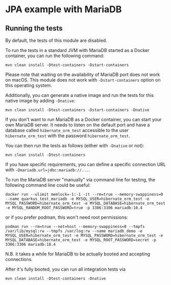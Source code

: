 # JPA example with MariaDB

## Running the tests

By default, the tests of this module are disabled.

To run the tests in a standard JVM with MariaDB started as a Docker container, you can run the following command:

```
mvn clean install -Dtest-containers -Dstart-containers
```

Please note that waiting on the availability of MariaDB port does not work on macOS.
This module does not work with `-Dstart-containers` option on this operating system.

Additionally, you can generate a native image and run the tests for this native image by adding `-Dnative`:

```
mvn clean install -Dtest-containers -Dstart-containers -Dnative
```

If you don't want to run MariaDB as a Docker container, you can start your own MariaDB server. It needs to listen on the default port and have a database called `hibernate_orm_test` accessible to the user `hibernate_orm_test` with the password `hibernate_orm_test`.

You can then run the tests as follows (either with `-Dnative` or not):

```
mvn clean install -Dtest-containers
```

If you have specific requirements, you can define a specific connection URL with `-Dmariadb.url=jdbc:mariadb://...`.

To run the MariaDB server "manually" via command line for testing, the following command line could be useful:

```
docker run --ulimit memlock=-1:-1 -it --rm=true --memory-swappiness=0 --name quarkus_test_mariadb -e MYSQL_USER=hibernate_orm_test -e MYSQL_PASSWORD=hibernate_orm_test -e MYSQL_DATABASE=hibernate_orm_test -e MYSQL_RANDOM_ROOT_PASSWORD=true -p 3306:3306 mariadb:10.4
```

or if you prefer podman, this won't need root permissions:

```
podman run --rm=true --net=host --memory-swappiness=0 --tmpfs /var/lib/mysql:rw --tmpfs /var/log:rw --name mariadb_demo -e MYSQL_USER=hibernate_orm_test -e MYSQL_PASSWORD=hibernate_orm_test -e MYSQL_DATABASE=hibernate_orm_test -e MYSQL_ROOT_PASSWORD=secret -p 3306:3306 mariadb:10.4
```

N.B. it takes a while for MariaDB to be actually booted and accepting connections.

After it's fully booted, you can run all integration tests via

```
mvn clean install -Dtest-containers -Dnative
```

